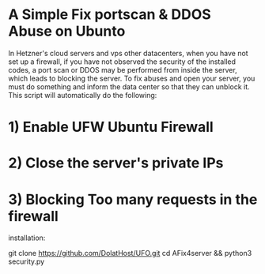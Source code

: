 #  A Simple Fix portscan & DDOS Abuse on Ubunto

In Hetzner's cloud servers and vps other datacenters, when you have not set up a firewall, if you have not observed the security of the installed codes, a port scan or DDOS may be performed from inside the server, which leads to blocking the server.
To fix abuses and open your server, you must do something and inform the data center so that they can unblock it.
This script will automatically do the following:

# 1) Enable UFW Ubuntu Firewall
# 2) Close the server's private IPs
# 3) Blocking Too many requests in the firewall

installation:

git clone https://github.com/DolatHost/UFO.git
cd AFix4server && python3 security.py
